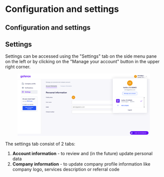# Configuration and settings

## Configuration and settings

## Settings

Settings can be accessed using the "Settings" tab on the side menu pane on the left or by clicking on the "Manage your account" button in the upper right corner.

<figure><img src="../../docs/Images/settings_manage.png" alt=""><figcaption></figcaption></figure>

The settings tab consist of 2 tabs:

1. **Account information** - to review and (in the future) update personal data
2. **Company information** - to update company profile information like company logo, services description or referral code
